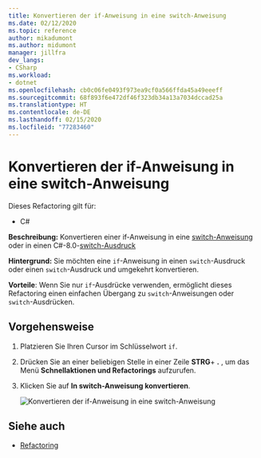 ```yaml
---
title: Konvertieren der if-Anweisung in eine switch-Anweisung
ms.date: 02/12/2020
ms.topic: reference
author: mikadumont
ms.author: midumont
manager: jillfra
dev_langs:
- CSharp
ms.workload:
- dotnet
ms.openlocfilehash: cb0c06fe0493f973ea9cf0a566ffda45a49eeeff
ms.sourcegitcommit: 68f893f6e472df46f323db34a13a7034dccad25a
ms.translationtype: HT
ms.contentlocale: de-DE
ms.lasthandoff: 02/15/2020
ms.locfileid: "77283460"
---
```

# <a name="convert-if-statement-to-switch-statement-or-switch-expression"></a>Konvertieren der if-Anweisung in eine switch-Anweisung

Dieses Refactoring gilt für:

- C#

**Beschreibung:** Konvertieren einer if-Anweisung in eine [switch-Anweisung](/dotnet/csharp/language-reference/keywords/switch) oder in einen C#-8.0-[switch-Ausdruck](/dotnet/csharp/whats-new/csharp-8#switch-expressions)

**Hintergrund:** Sie möchten eine `if`-Anweisung in einen `switch`-Ausdruck oder einen `switch`-Ausdruck und umgekehrt konvertieren. 

**Vorteile**: Wenn Sie nur `if`-Ausdrücke verwenden, ermöglicht dieses Refactoring einen einfachen Übergang zu `switch`-Anweisungen oder `switch`-Ausdrücken.

## <a name="how-to"></a>Vorgehensweise

1. Platzieren Sie Ihren Cursor im Schlüsselwort `if`.
2. Drücken Sie an einer beliebigen Stelle in einer Zeile **STRG**+ **.** , um das Menü **Schnellaktionen und Refactorings** aufzurufen.
3. Klicken Sie auf **In switch-Anweisung konvertieren**.

   ![Konvertieren der if-Anweisung in eine switch-Anweisung](media/convert-if-statement-to-switch-statement-or-switch-expression.png) 

## <a name="see-also"></a>Siehe auch

- [Refactoring](../refactoring-in-visual-studio.md)
